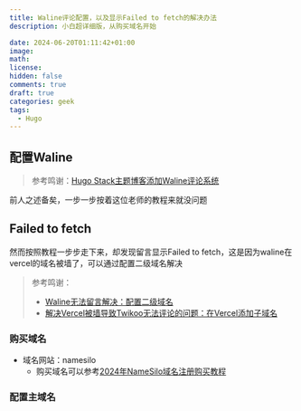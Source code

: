 ```yaml
---
title: Waline评论配置，以及显示Failed to fetch的解决办法
description: 小白超详细版，从购买域名开始

date: 2024-06-20T01:11:42+01:00
image: 
math: 
license: 
hidden: false
comments: true
draft: true
categories: geek
tags:
  - Hugo
---
```


## 配置Waline
>参考鸣谢：[Hugo Stack主题博客添加Waline评论系统](https://limuran.top/p/hugo-stack%E4%B8%BB%E9%A2%98%E5%8D%9A%E5%AE%A2%E6%B7%BB%E5%8A%A0waline%E8%AF%84%E8%AE%BA%E7%B3%BB%E7%BB%9F/)

前人之述备矣，一步一步按着这位老师的教程来就没问题

## Failed to fetch
然而按照教程一步步走下来，却发现留言显示Failed to fetch，这是因为waline在vercel的域名被墙了，可以通过配置二级域名解决
> 参考鸣谢：
> - [Waline无法留言解决：配置二级域名](https://www.catelyn.one/p/waline%E6%97%A0%E6%B3%95%E7%95%99%E8%A8%80%E8%A7%A3%E5%86%B3%E9%85%8D%E7%BD%AE%E4%BA%8C%E7%BA%A7%E5%9F%9F%E5%90%8D/#namesilo%E7%94%B3%E8%AF%B7%E4%BA%8C%E7%BA%A7%E5%9F%9F%E5%90%8D)
> - [解决Vercel被墙导致Twikoo无法评论的问题：在Vercel添加子域名](https://thirdshire.com/vercel-custom-subdomain/)

### 购买域名
- 域名网站：namesilo
  - 购买域名可以参考[2024年NameSilo域名注册购买教程](https://xmmblog.com/namesilo-domain-registration/)

### 配置主域名